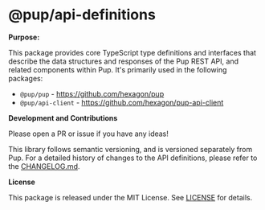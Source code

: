 # @pup/api-definitions

**Purpose:**

This package provides core TypeScript type definitions and interfaces that
describe the data structures and responses of the Pup REST API, and related
components within Pup. It's primarily used in the following packages:

- `@pup/pup` - <https://github.com/hexagon/pup>
- `@pup/api-client` - <https://github.com/hexagon/pup-api-client>

**Development and Contributions**

Please open a PR or issue if you have any ideas!

This library follows semantic versioning, and is versioned separately from Pup.
For a detailed history of changes to the API definitions, please refer to the
[CHANGELOG.md](./CHANGELOG.md).

**License**

This package is released under the MIT License. See [LICENSE](./LICENSE) for
details.
